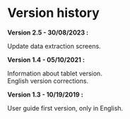# Version history
**Version 2.5 - 30/08/2023 :**

Update data extraction screens.

**Version 1.4 - 05/10/2021 :**

Information about tablet version.  
English version corrections.

**Version 1.3 - 10/19/2019 :**

User guide first version, only in English. 
